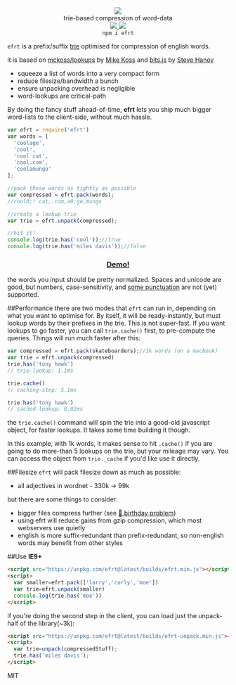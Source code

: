 <div align="center">
  <img src="https://cloud.githubusercontent.com/assets/399657/23590290/ede73772-01aa-11e7-8915-181ef21027bc.png" />
  <div>trie-based compression of word-data</div>
  <a href="https://npmjs.org/package/efrt">
    <img src="https://img.shields.io/npm/v/efrt.svg?style=flat-square" />
  </a>
  <a href="https://nodejs.org/api/documentation.html#documentation_stability_index">
    <img src="https://img.shields.io/badge/stability-stable-green.svg?style=flat-square" />
  </a>
</div>

<div align="center">
  <code>npm i efrt</code>
</div>

`efrt` is a prefix/suffix [trie](https://en.wikipedia.org/wiki/Trie) optimised for compression of english words.

it is based on [mckoss/lookups](https://github.com/mckoss/lookups) by [Mike Koss](https://github.com/mckoss)
 and [bits.js](http://stevehanov.ca/blog/index.php?id=120) by [Steve Hanov](https://twitter.com/smhanov)

 * squeeze a list of words into a very compact form
 * reduce filesize/bandwidth a bunch
 * ensure unpacking overhead is negligible
 * word-lookups are critical-path

By doing the fancy stuff ahead-of-time, **efrt** lets you ship much bigger word-lists to the client-side, without much hassle.

```js
var efrt = require('efrt')
var words = [
  'coolage',
  'cool',
  'cool cat',
  'cool.com',
  'coolamungo'
];

//pack these words as tightly as possible
var compressed = efrt.pack(words);
//cool0;! cat,.com,a0;ge,mungo

//create a lookup-trie
var trie = efrt.unpack(compressed);

//hit it!
console.log(trie.has('cool'));//true
console.log(trie.has('miles davis'));//false
```

<h3 align="center">
  <a href="https://rawgit.com/nlp-compromise/efrt/master/demo/index.html">Demo!</a>
</h3>


the words you input should be pretty normalized. Spaces and unicode are good, but numbers, case-sensitivity, and [some punctuation](https://github.com/nlp-compromise/efrt/blob/master/src/config.js) are not (yet) supported.


##Performance
there are two modes that `efrt` can run in, depending on what you want to optimise for.
By itself, it will be ready-instantly, but must lookup words by their prefixes in the trie. This is not super-fast. If you want lookups to go faster, you can call `trie.cache()` first, to pre-compute the queries. Things will run much faster after this:
```js
var compressed = efrt.pack(skateboarders);//1k words (on a macbook)
var trie = efrt.unpack(compressed)
trie.has('tony hawk')
// trie-lookup: 1.1ms

trie.cache()
// caching-step: 5.1ms

trie.has('tony hawk')
// cached-lookup: 0.02ms
```
the `trie.cache()` command will spin the trie into a good-old javascript object, for faster lookups. It takes some time building it though.

In this example, with 1k words, it makes sense to hit `.cache()` if you are going to do more-than 5 lookups on the trie, but your mileage may vary.
You can access the object from `trie._cache` if you'd like use it directly.

##Filesize
`efrt` will pack filesize down as much as possible:
* all adjectives in wordnet - 330k -> 99k

 but there are some things to consider:
* bigger files compress further (see [🎈 birthday problem](https://en.wikipedia.org/wiki/Birthday_problem))
* using efrt will reduce gains from gzip compression, which most webservers use quietly
* english is more suffix-redundant than prefix-redundant, so non-english words may benefit from other styles

##Use
**IE9+**
```html
<script src="https://unpkg.com/efrt@latest/builds/efrt.min.js"></script>
<script>
  var smaller=efrt.pack(['larry','curly','moe'])
  var trie=efrt.unpack(smaller)
  console.log(trie.has('moe'))
</script>
```

if you're doing the second step in the client, you can load just the unpack-half of the library(~3k):
```html
<script src="https://unpkg.com/efrt@latest/builds/efrt-unpack.min.js"></script>
<script>
  var trie=unpack(compressedStuff);
  trie.has('miles davis');
</script>
```

MIT
